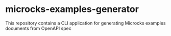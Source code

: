 # microcks-examples-generator
This repository contains a CLI application for generating Microcks examples documents from OpenAPI spec
